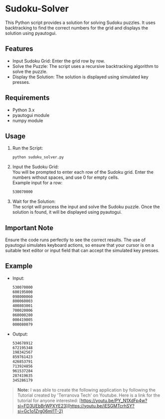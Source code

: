 # Sudoku-Solver
This Python script provides a solution for solving Sudoku puzzles. It uses backtracking to find the correct numbers for the grid and displays the solution using pyautogui.

## Features  
* Input Sudoku Grid: Enter the grid row by row.
* Solve the Puzzle: The script uses a recursive backtracking algorithm to solve the puzzle.
* Display the Solution: The solution is displayed using simulated key presses.

## Requirements
* Python 3.x
* pyautogui module
* numpy module

## Usage 
1. Run the Script:

   ```bash
   python sudoku_solver.py
   
2. Input the Sudoku Grid:  
You will be prompted to enter each row of the Sudoku grid. Enter the numbers without spaces, and use 0 for empty cells.  
Example input for a row:  

   ```bash
   530070000

3. Wait for the Solution:  
The script will process the input and solve the Sudoku puzzle. Once the solution is found, it will be displayed using pyautogui.  

## Important Note
Ensure the code runs perfectly to see the correct results. The use of pyautogui simulates keyboard actions, so ensure that your cursor is on a suitable text editor or input field that can accept the simulated key presses.

## Example

* Input:

   ```bash
   530070000
   600195000
   098000060
   800060003
   400803001
   700020006
   060000280
   000419005
   000080079

* Output:

   ```bash
   534678912
   672195348
   198342567
   859761423
   426853791
   713924856
   961537284
   287419635
   345286179


> **Note:**
> I was able to create the following application by following the Tutorial created by 'Terranova Tech' on Youtube. Here is a link for the tutorial for anyone interested: [https://youtu.be/PY_N1XdFp4w?si=FD3UEbBrWPXYE23](https://youtu.be/jESGMTcrhSY?si=Gc1o1Zrg06ml1T-2)
